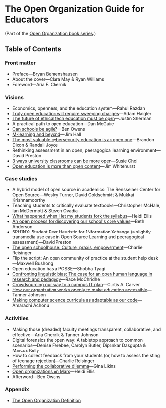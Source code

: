 # The Open Organization Guide for Educators

(Part of the [Open Organization book series](https://opensource.com/open-organization/resources/book-series).)

## Table of Contents

### Front matter

- Preface—Bryan Behrenshausen
- About the cover—Clara May & Ryan Williams
- Foreword—Aria F. Chernik

### Visions

- Economics, openness, and the education system—Rahul Razdan
- [Truly open education will require sweeping changes](https://opensource.com/open-organization/18/1/open-education-public-mission)—Adam Haigler
- [The future of ethical tech education must be open](https://opensource.com/open-organization/19/6/future-ethical-tech-edu-open)—Justin Sherman
- A practical path to open education—Dan McGuire
- [Can schools be agile?](https://opensource.com/open-organization/19/4/education-culture-agile)—Ben Owens
- [M-learning and beyond](https://opensource.com/open-organization/19/7/m-learning-open-education)—Jim Hall
- [The most valuable cybersecurity education is an open one](https://opensource.com/open-organization/19/8/open-cybersecurity-education)—Brandon Dixon & Randall Joyce
- Rethinking assessment in an open, peeragogical learning environment—David Preston
- [3 ways university classrooms can be more open](https://opensource.com/open-organization/17/12/open-model-college-classrooms)—Susie Choi
- [Open education is more than open content](https://opensource.com/open-organization/16/8/harnessing-power-open-education)—Jim Whitehurst

### Case studies

- A hybrid model of open source in academics: The Rensselaer Center for Open Source—Wesley Turner, David Goldschmidt & Mukkai Krishnamoorthy
- Teaching students to critically evaluate textbooks—Christopher McHale, Ian McDermott & Steven Ovadia
- [What happened when I let my students fork the syllabus](https://opensource.com/open-organization/18/11/making-course-syllabus-open)—Heidi Ellis
- [An open process for discovering our school's core values](https://opensource.com/open-organization/16/6/opening-discover-education-centers-core-values)—Beth Anderson
- 5PH1NX: 5tudent Peer Heuristic for 1Nformation Xchange (a slightly transmedia use case in Open Source Learning and peeragogical assessment)—David Preston
- [The open schoolhouse: Culture, praxis, empowerment](https://opensource.com/open-organization/19/7/open-schoolhouse-empowerment)—Charlie Reisinger
- Flip the script: An open community of practice at the student help desk—Maxwell Bushong
- Open education has a POSSE—Shobha Tyagi
- [Confronting linguistic bias: The case for an open human language in research and pedagogy](https://opensource.com/open-organization/19/4/open-language-for-open-education)—Race MoChridhe
- [Crowdsourcing our way to a campus IT plan](https://opensource.com/open-organization/17/10/uab-100-wins-through-crowdsourcing)—Curtis A. Carver
- [How our organization works openly to make education accessible](https://opensource.com/open-organization/19/2/building-curriculahub)—Tanner Johnson
- [Making computer science curricula as adaptable as our code](https://opensource.com/open-organization/19/4/adaptable-curricula-computer-science)—Amarachi Achonu

### Activities

- Making those (dreaded) faculty meetings transparent, collaborative, and effective—Aria Chernik & Tanner Johnson
- Digital forensics the open way: A tabletop approach to common scenarios—Denise Ferebee, Carolyn Butler, Dipankar Dasgupta & Marcus Kelly
- How to collect feedback from your students (or, how to assess the sting of teenage rejection)—Charlie Reisinger
- [Performing the collaborative dilemma](https://opensource.com/education/16/6/candy-or-swag-game-teaching-open-source-kids)—Gina Likins
- [Open organizations on Mars](https://opensource.com/open-organization/18/1/imagining-open-communities)—Heidi Ellis
- Afterword—Ben Owens


### Appendix

- [The Open Organization Definition](https://github.com/open-organization-ambassadors/open-org-definition/blob/master/open_org_definition.md)
